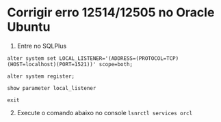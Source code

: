 # Corrigir erro 12514/12505 no Oracle Ubuntu

1. Entre no SQLPlus
```
alter system set LOCAL_LISTENER='(ADDRESS=(PROTOCOL=TCP)(HOST=localhost)(PORT=1521))' scope=both;

alter system register;

show parameter local_listener

exit
```
2. Execute o comando abaixo no console
```lsnrctl services orcl```
